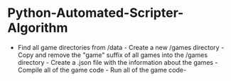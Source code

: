 # Python-Automated-Scripter-Algorithm
 - Find all game directories from /data - Create a new /games directory  - Copy and remove the "game" suffix of all games into the /games directory - Create a .json file with the information about the games - Compile all of the game code  - Run all of the game code-
